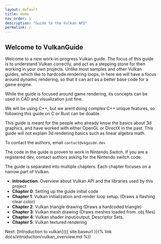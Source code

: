 ```yaml
---
layout: default
title: Home
nav_order: 1
description: "Guide to the Vulkan API"
permalink: /
---
```



## Welcome to VulkanGuide

Welcome to a new work-in-progress Vulkan guide. The focus of this guide is to understand Vulkan correctly, and act as a stepping stone for then working in your own projects. Unlike most samples and other Vulkan guides, which like to hardcode rendering loops, in here we will have a focus around dynamic rendering, so that it can act as a better base code for a game engine.

While the guide is focused around game rendering, its concepts can be used in CAD and visualization just fine.

We will be using C++, but we arent doing complex C++ unique features, so following this guide on C or Rust can be doable.

This guide is meant for the people who already know the basics about 3d graphics, and have worked with either OpenGL or DirectX in the past. This guide will not explain 3d rendering basics such as linear algebra math.


To contact the authors, email `contact@vkguide.dev`

The code in the guide is proven to work in Nintendo Switch. If you are a registered dev, contact authors asking for the Nintendo switch code.


The guide is separated into multiple chapters. Each chapter focuses on a narrow part of Vulkan.

- **Introduction**: Overview about Vulkan API and the libraries used by this project
-  **Chapter 0**: Setting up the guide initial code
-  **Chapter 1**: Vulkan initialization and render loop setup. (Draws a flashing clear color)
-  **Chapter 2**: Vulkan triangle drawing (Draws a hardcoded triangle)
-  **Chapter 3**: Vulkan mesh drawing (Draws meshes loaded from .obj files)
-  **Chapter 4**: Vulkan shader input/output, Descriptor Sets.
-  **Chapter 5**: Vulkan textured rendering

Next: [Introduction to vulkan]({{ site.baseurl }}{% link docs/introduction/vulkan_overview.md %})
<script src="https://utteranc.es/client.js"
        repo="vblanco20-1/vulkan-guide"
        issue-term="pathname"
        label="Comment"
        theme="github-dark"
        crossorigin="anonymous"
        async>
</script>